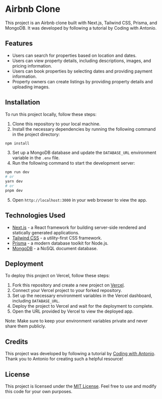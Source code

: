 # Airbnb Clone

This project is an Airbnb clone built with Next.js, Tailwind CSS, Prisma, and MongoDB. It was developed by following a tutorial by Coding with Antonio.

## Features

- Users can search for properties based on location and dates.
- Users can view property details, including descriptions, images, and pricing information.
- Users can book properties by selecting dates and providing payment information.
- Property owners can create listings by providing property details and uploading images.

## Installation

To run this project locally, follow these steps:

1. Clone this repository to your local machine.
2. Install the necessary dependencies by running the following command in the project directory:

```bash
npm install
```

3. Set up a MongoDB database and update the `DATABASE_URL` environment variable in the `.env` file.
4. Run the following command to start the development server:

```bash
npm run dev
# or
yarn dev
# or
pnpm dev
```

5. Open `http://localhost:3000` in your web browser to view the app.

## Technologies Used

- [Next.js](https://nextjs.org/) - a React framework for building server-side rendered and statically generated applications.
- [Tailwind CSS](https://tailwindcss.com/) - a utility-first CSS framework.
- [Prisma](https://www.prisma.io/) - a modern database toolkit for Node.js.
- [MongoDB](https://www.mongodb.com/) - a NoSQL document database.

## Deployment

To deploy this project on Vercel, follow these steps:

1. Fork this repository and create a new project on [Vercel](https://vercel.com/).
2. Connect your Vercel project to your forked repository.
3. Set up the necessary environment variables in the Vercel dashboard, including `DATABASE_URL`.
4. Deploy the project to Vercel and wait for the deployment to complete.
5. Open the URL provided by Vercel to view the deployed app.

Note: Make sure to keep your environment variables private and never share them publicly.

## Credits

This project was developed by following a tutorial by [Coding with Antonio](https://www.youtube.com/c/CodingwithAntonio). Thank you to Antonio for creating such a helpful resource!

## License

This project is licensed under the [MIT License](https://opensource.org/licenses/MIT). Feel free to use and modify this code for your own purposes.
